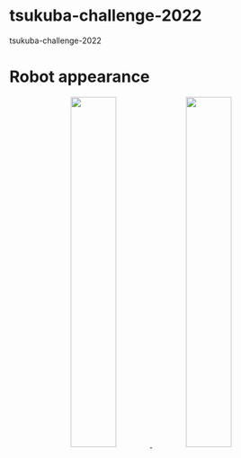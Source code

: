 # tsukuba-challenge-2022
tsukuba-challenge-2022

# Robot appearance
<p align="center">
  <a href="https://qiita.com/MMM-lab/items/75073038918066600714" target="_blank">
    <img width="40%" height="40%" src="https://user-images.githubusercontent.com/52307432/193040378-10144aaf-560e-4392-958f-2924c9b9df00.JPG">
  </a>
  <a href="https://github.com/Ramune6110/Autonomous_Mobile_Robot_Project" target="_blank">
    <img width="40%" height="40%" src="https://user-images.githubusercontent.com/52307432/193040766-f2d80ca7-e8dd-4848-be7f-5779e7b62a9d.JPG">
  </a>
</p>



